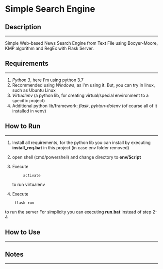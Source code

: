 # Simple Search Engine 
## Description
------------
Simple Web-based News Search Engine from Text File using Booyer-Moore, KMP algorithm and RegEx with Flask Server.

## Requirements
-----------
1. *Python 3*, here I'm using python 3.7
2. Recommended using *Windows*, as I'm using it. But, you can try in linux, such as Ubuntu Linux
3. *Virtualenv* (a python lib, for creating virtual/special environment to a specific project)
4. Additional python lib/framework: *flask*, *pyhton-dotenv* (of course all of it installed in venv)
   
<!-- For point 3 & 4, actually I've included them in this project, so you don't need to worry. -->

## How to Run
------------
1. Install all requirements, for the python lib you can install by executing **install_req.bat** in this project (in case env folder removed)
2. open shell (cmd/powershell) and change directory to **env/Script**
3. Execute
    
            activate
    to run virtualenv
4. Execute
      
        flask run
to run the server
For simplicity you can executing **run.bat** instead of step 2-4

## How to Use
--------

## Notes
-----------